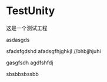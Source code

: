 # TestUnity
这是一个测试工程


asdasgds

sfadsfgdshd
afadsgfhjghkjl
//bhbjjhjuhi

gasgfsdh
agdfshfdj

 sbsbbsbssbb